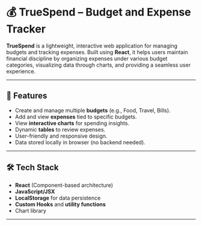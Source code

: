 # 💰 TrueSpend – Budget and Expense Tracker

**TrueSpend** is a lightweight, interactive web application for managing budgets and tracking expenses. Built using **React**, it helps users maintain financial discipline by organizing expenses under various budget categories, visualizing data through charts, and providing a seamless user experience.

---

## 🚀 Features

- Create and manage multiple **budgets** (e.g., Food, Travel, Bills).
- Add and view **expenses** tied to specific budgets.
- View **interactive charts** for spending insights.
- Dynamic **tables** to review expenses.
- User-friendly and responsive design.
- Data stored locally in browser (no backend needed).

---

## 🛠️ Tech Stack

- **React** (Component-based architecture)
- **JavaScript/JSX**
- **LocalStorage** for data persistence
- **Custom Hooks** and **utility functions**
- Chart library 

---

